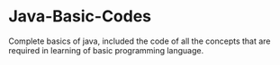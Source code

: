 # Java-Basic-Codes
Complete basics of java, included the code of all the concepts that are required in learning of basic programming language.
